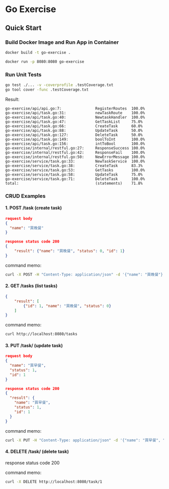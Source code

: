 # Go Exercise

## Quick Start

### Build Docker Image and Run App in Container

```bash
docker build -t go-exercise .

docker run -p 8080:8080 go-exercise
```

### Run Unit Tests

```bash
go test ./... -v -coverprofile .testCoverage.txt
go tool cover -func .testCoverage.txt
```

Result:

```text
go-exercise/api/api.go:7:               RegisterRoutes  100.0%
go-exercise/api/task.go:31:             newTaskRoute    100.0%
go-exercise/api/task.go:40:             NewtaskHandler  100.0%
go-exercise/api/task.go:47:             GetTaskList     75.0%
go-exercise/api/task.go:66:             CreateTask      60.0%
go-exercise/api/task.go:88:             UpdateTask      50.0%
go-exercise/api/task.go:127:            DeleteTask      50.0%
go-exercise/api/task.go:149:            boolToInt       100.0%
go-exercise/api/task.go:156:            intToBool       100.0%
go-exercise/internal/restful.go:27:     ResponseSuccess 100.0%
go-exercise/internal/restful.go:42:     ResponseFail    100.0%
go-exercise/internal/restful.go:50:     NewErrorMessage 100.0%
go-exercise/service/task.go:33:         NewTaskService  100.0%
go-exercise/service/task.go:38:         CreateTask      83.3%
go-exercise/service/task.go:53:         GetTasks        100.0%
go-exercise/service/task.go:58:         UpdateTask      75.0%
go-exercise/service/task.go:71:         DeleteTask      100.0%
total:                                  (statements)    71.8%
```

### CRUD Examples

#### 1.  POST /task  (create task)

```json
request body
{
  "name": "買晚餐"
}

response status code 200
{
    "result": {"name": "買晚餐", "status": 0, "id": 1}
}
```

command memo:

```bash
curl -X POST -H "Content-Type: application/json" -d '{"name": "買晚餐"}' http://localhost:8080/task
```

#### 2.  GET /tasks (list tasks)

```json
{
    "result": [
        {"id": 1, "name": "買晚餐", "status": 0}
    ]
}
```

command memo:

```bash
curl http://localhost:8080/tasks
```

#### 3. PUT /task/<id> (update task)

```json
request body
{
  "name": "買早餐",
  "status": 1,
  "id": 1
}

response status code 200
{
  "result": {
    "name": "買早餐",
    "status": 1,
    "id": 1
  }
}
```

command memo:

```bash
curl -X PUT -H "Content-Type: application/json" -d '{"name": "買早餐", "status": 1}' http://localhost:8080/task/1
```

#### 4. DELETE /task/<id> (delete task)

response status code 200

command memo:

```bash
curl -X DELETE http://localhost:8080/task/1
```

